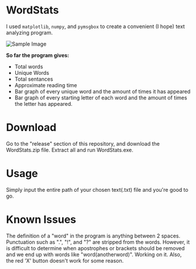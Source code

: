 # WordStats
I used ```matplotlib```, ```numpy```, and ```pymsgbox``` to create a convenient (I hope) text analyzing program.

![Sample Image](https://raw.githubusercontent.com/SeanJxie/WordStats/master/src/image.png)

**So far the program gives:**
- Total words
- Unique Words
- Total sentances
- Approximate reading time
- Bar graph of every unique word and the amount of times it has appeared
- Bar graph of every starting letter of each word and the amount of times the letter has appeared.

# Download
Go to the "release" section of this repository, and download the WordStats.zip file. Extract all and run WordStats.exe.

# Usage
Simply input the entire path of your chosen text(.txt) file and you're good to go.

# Known Issues
The definition of a "word" in the program is anything between 2 spaces. Punctuation such as ".", "!", and "?" are stripped from the words. However, it is difficult to determine when apostrophes or brackets should be removed and we end up with words like "word(anotherword)". Working on it. Also, the red 'X' button doesn't work for some reason.
